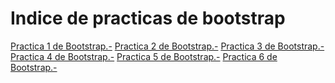 # Indice de practicas de bootstrap
<a href="https://alexbry01.github.io/Practica1bootsrap.html">Practica 1 de Bootstrap.-</a>
<a href="https://alexbry01.github.io/Practica2bootstrap.html">Practica 2 de Bootstrap.-</a>
<a href="https://alexbry01.github.io/Practica3bootstrap.html">Practica 3 de Bootstrap.-</a>
<a href="https://alexbry01.github.io/practica4bootstrap.html">Practica 4 de Bootstrap.-</a>
<a href="https://alexbry01.github.io/practica5bootstrap.html">Practica 5 de Bootstrap.-</a>
<a href="https://alexbry01.github.io/Practica6bootstrap.html">Practica 6 de Bootstrap.-</a>
